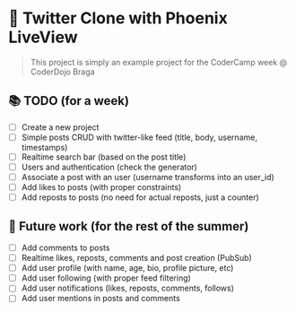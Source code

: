 # 🐣 Twitter Clone with Phoenix LiveView

> This project is simply an example project for the CoderCamp week @ CoderDojo Braga

## 📚 TODO (for a week)

- [ ] Create a new project
- [ ] Simple posts CRUD with twitter-like feed (title, body, username, timestamps)
- [ ] Realtime search bar (based on the post title)
- [ ] Users and authentication (check the generator)
- [ ] Associate a post with an user (username transforms into an user_id)
- [ ] Add likes to posts (with proper constraints)
- [ ] Add reposts to posts (no need for actual reposts, just a counter)

## 🚀 Future work (for the rest of the summer)

- [ ] Add comments to posts
- [ ] Realtime likes, reposts, comments and post creation (PubSub)
- [ ] Add user profile (with name, age, bio, profile picture, etc)
- [ ] Add user following (with proper feed filtering)
- [ ] Add user notifications (likes, reposts, comments, follows)
- [ ] Add user mentions in posts and comments
